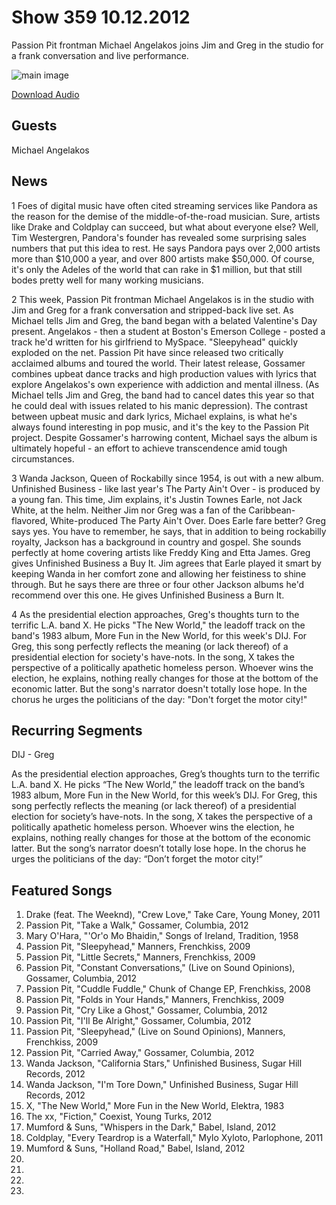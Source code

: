 # Show 359 10.12.2012
Passion Pit frontman Michael Angelakos joins Jim and Greg in the studio for a frank conversation and live performance.

![main image](http://www.soundopinions.org/images/2012/passionpit.jpg
)

[Download Audio](http://audio.soundopinions.org/streams/2012/10/so_20121012.m3u
)

## Guests
Michael Angelakos

## News
1 Foes of digital music have often cited streaming services like Pandora as the reason for the demise of the middle-of-the-road musician. Sure, artists like Drake and Coldplay can succeed, but what about everyone else? Well, Tim Westergren, Pandora's founder has revealed some surprising sales numbers that put this idea to rest. He says Pandora pays over 2,000 artists more than $10,000 a year, and over 800 artists make $50,000. Of course, it's only the Adeles of the world that can rake in $1 million, but that still bodes pretty well for many working musicians.

2 This week, Passion Pit frontman Michael Angelakos is in the studio with Jim and Greg for a frank conversation and stripped-back live set. As Michael tells Jim and Greg, the band began with a belated Valentine's Day present. Angelakos - then a student at Boston's Emerson College - posted a track he'd written for his girlfriend to MySpace. "Sleepyhead" quickly exploded on the net. Passion Pit have since released two critically acclaimed albums and toured the world. Their latest release, Gossamer combines upbeat dance tracks and high production values with lyrics that explore Angelakos's own experience with addiction and mental illness. (As Michael tells Jim and Greg, the band had to cancel dates this year so that he could deal with issues related to his manic depression). The contrast between upbeat music and dark lyrics, Michael explains, is what he's always found interesting in pop music, and it's the key to the Passion Pit project. Despite Gossamer's harrowing content, Michael says the album is ultimately hopeful - an effort to achieve transcendence amid tough circumstances.

3 Wanda Jackson, Queen of Rockabilly since 1954, is out with a new album. Unfinished Business - like last year's The Party Ain't Over - is produced by a young fan. This time, Jim explains, it's Justin Townes Earle, not Jack White, at the helm. Neither Jim nor Greg was a fan of the Caribbean-flavored, White-produced The Party Ain't Over. Does Earle fare better? Greg says yes. You have to remember, he says, that in addition to being rockabilly royalty, Jackson has a background in country and gospel. She sounds perfectly at home covering artists like Freddy King and Etta James. Greg gives Unfinished Business a Buy It.
 Jim agrees that Earle played it smart by keeping Wanda in her comfort zone and allowing her feistiness to shine through. But he says there are three or four other Jackson albums he'd recommend over this one. He gives Unfinished Business a Burn It.

4 As the presidential election approaches, Greg's thoughts turn to the terrific L.A. band X. He picks "The New World," the leadoff track on the band's 1983 album, More Fun in the New World, for this week's DIJ. For Greg, this song perfectly reflects the meaning (or lack thereof) of a presidential election for society's have-nots. In the song, X takes the perspective of a politically apathetic homeless person. Whoever wins the election, he explains, nothing really changes for those at the bottom of the economic latter. But the song's narrator doesn't totally lose hope. In the chorus he urges the politicians of the day: "Don't forget the motor city!"


## Recurring Segments
DIJ - Greg

As the presidential election approaches, Greg’s thoughts turn to the terrific L.A. band X. He picks “The New World,” the leadoff track on the band’s 1983 album, More Fun in the New World, for this week’s DIJ. For Greg, this song perfectly reflects the meaning (or lack thereof) of a presidential election for society’s have-nots. In the song, X takes the perspective of a politically apathetic homeless person. Whoever wins the election, he explains, nothing really changes for those at the bottom of the economic latter. But the song’s narrator doesn’t totally lose hope. In the chorus he urges the politicians of the day: “Don’t forget the motor city!”

                                                                



## Featured Songs
1. Drake (feat. The Weeknd), "Crew Love," Take Care, Young Money, 2011
2. Passion Pit, "Take a Walk," Gossamer, Columbia, 2012
3. Mary O'Hara, "'Or'o Mo Bhaidin," Songs of Ireland, Tradition, 1958
4. Passion Pit, "Sleepyhead," Manners, Frenchkiss, 2009
5. Passion Pit, "Little Secrets," Manners, Frenchkiss, 2009
6. Passion Pit, "Constant Conversations," (Live on Sound Opinions), Gossamer, Columbia, 2012
7. Passion Pit, "Cuddle Fuddle," Chunk of Change EP, Frenchkiss, 2008
8. Passion Pit, "Folds in Your Hands," Manners, Frenchkiss, 2009
9. Passion Pit, "Cry Like a Ghost," Gossamer, Columbia, 2012
10. Passion Pit, "I'll Be Alright," Gossamer, Columbia, 2012
11. Passion Pit, "Sleepyhead," (Live on Sound Opinions), Manners, Frenchkiss, 2009
12. Passion Pit, "Carried Away," Gossamer, Columbia, 2012
13. Wanda Jackson, "California Stars," Unfinished Business, Sugar Hill Records, 2012
14. Wanda Jackson, "I'm Tore Down," Unfinished Business, Sugar Hill Records, 2012
15. X, "The New World," More Fun in the New World, Elektra, 1983
16. The xx, "Fiction," Coexist, Young Turks, 2012
17. Mumford & Suns, "Whispers in the Dark," Babel, Island, 2012
18. Coldplay, "Every Teardrop is a Waterfall," Mylo Xyloto, Parlophone, 2011
19. Mumford & Suns, "Holland Road," Babel, Island, 2012
20. 
21. 
22. 
23. 
